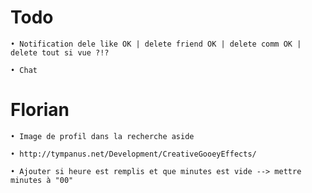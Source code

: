 # Todo

	• Notification dele like OK | delete friend OK | delete comm OK | delete tout si vue ?!?

	• Chat

# Florian

	• Image de profil dans la recherche aside

	• http://tympanus.net/Development/CreativeGooeyEffects/

	• Ajouter si heure est remplis et que minutes est vide --> mettre minutes à "00"